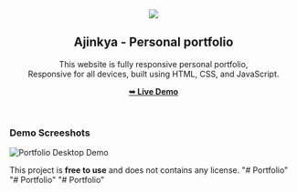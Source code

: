<div align="center">
  
  <img src="./readme-images/project-logo.png" />

  <h2 align="center">Ajinkya - Personal portfolio</h2>

  This website is fully responsive personal portfolio, <br />Responsive for all devices, built using HTML, CSS, and JavaScript.

  <a href="https://github.com/AjinkyaBTambade/AjinkyaBTambade.git"><strong>➥ Live Demo</strong></a>

</div>

<br />

### Demo Screeshots

![ Portfolio Desktop Demo](./readme-images/portfolio.png "Desktop Demo")

This project is **free to use** and does not contains any license.
"# Portfolio" 
"# Portfolio" 
"# Portfolio" 
